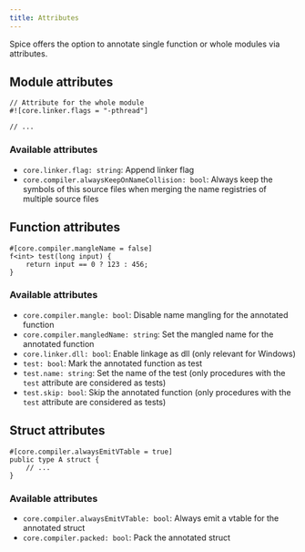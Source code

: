 ```yaml
---
title: Attributes
---
```


Spice offers the option to annotate single function or whole modules via attributes.

## Module attributes

```spice
// Attribute for the whole module
#![core.linker.flags = "-pthread"]

// ...
```

### Available attributes

- `core.linker.flag: string`: Append linker flag
- `core.compiler.alwaysKeepOnNameCollision: bool`: Always keep the symbols of this source files when merging the name registries of multiple source files

## Function attributes

```spice
#[core.compiler.mangleName = false]
f<int> test(long input) {
    return input == 0 ? 123 : 456;
}
```

### Available attributes

- `core.compiler.mangle: bool`: Disable name mangling for the annotated function
- `core.compiler.mangledName: string`: Set the mangled name for the annotated function
- `core.linker.dll: bool`: Enable linkage as dll (only relevant for Windows)
- `test: bool`: Mark the annotated function as test
- `test.name: string`: Set the name of the test (only procedures with the `test` attribute are considered as tests)
- `test.skip: bool`: Skip the annotated function (only procedures with the `test` attribute are considered as tests)

## Struct attributes

```spice
#[core.compiler.alwaysEmitVTable = true]
public type A struct {
    // ...
}
```

### Available attributes

- `core.compiler.alwaysEmitVTable: bool`: Always emit a vtable for the annotated struct
- `core.compiler.packed: bool`: Pack the annotated struct